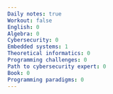 ```yaml
---
Daily notes: true
Workout: false
English: 0
Algebra: 0
Cybersecurity: 0
Embedded systems: 1
Theoretical informatics: 0
Programming challenges: 0
Path to cybersecurity expert: 0
Book: 0
Programming paradigms: 0
---
```




